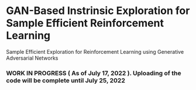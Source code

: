 # GAN-Based Instrinsic Exploration for Sample Efficient Reinforcement Learning
Sample Efficient Exploration for Reinforcement Learning using Generative Adversarial Networks

### WORK IN PROGRESS ( As of July 17, 2022 ). Uploading of the code will be complete until July 25, 2022
